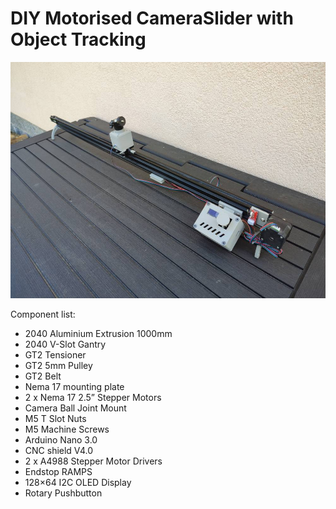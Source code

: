 # DIY Motorised CameraSlider with Object Tracking

![Slider Photo](./slider_small.jpg)

Component list:

- 2040 Aluminium Extrusion 1000mm
- 2040 V-Slot Gantry
- GT2 Tensioner
- GT2 5mm Pulley
- GT2 Belt
- Nema 17 mounting plate
- 2 x Nema 17 2.5” Stepper Motors 
- Camera Ball Joint Mount
- M5 T Slot Nuts
- M5 Machine Screws
- Arduino Nano 3.0
- CNC shield V4.0
- 2 x A4988 Stepper Motor Drivers
- Endstop RAMPS
- 128×64 I2C OLED Display
- Rotary Pushbutton

